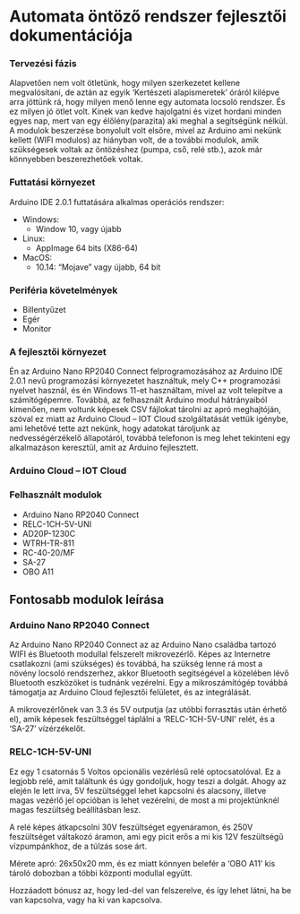 # Automata öntöző rendszer fejlesztői dokumentációja 

### Tervezési fázis

Alapvetően nem volt ötletünk, hogy milyen szerkezetet kellene megvalósítani, de aztán az egyik ‘Kertészeti alapismeretek’ óráról kilépve arra jöttünk rá, hogy milyen menő lenne egy automata locsoló rendszer. És ez milyen jó ötlet volt. Kinek van kedve hajolgatni és vizet hordani minden egyes nap, mert van egy élőlény(parazita) aki meghal a segítségünk nélkül. A modulok beszerzése bonyolult volt elsőre, mivel az Arduino ami nekünk kellett (WIFI modulos) az hiányban volt, de a további modulok, amik szükségesek voltak az öntözéshez (pumpa, cső, relé stb.), azok már könnyebben beszerezhetőek voltak.

### Futtatási környezet

Arduino IDE 2.0.1 futtatására alkalmas operációs rendszer: 

- Windows:
  - Window 10, vagy újabb
- Linux:
  - AppImage 64 bits (X86-64) 
- MacOS: 
  - 10.14: “Mojave” vagy újabb, 64 bit 

### Periféria követelmények

- Billentyűzet
- Egér
- Monitor

### A fejlesztői környezet

Én az Arduino Nano RP2040 Connect felprogramozásához az Arduino IDE 2.0.1 nevű programozási környezetet használtuk, mely C++ programozási nyelvet használ, és én Windows 11-et használtam, mivel az volt telepítve a számítógépemre. Továbbá, az felhasznált Arduino modul hátrányaiból kimenően, nem voltunk képesek CSV fájlokat tárolni az apró meghajtóján, szóval ez miatt az Arduino Cloud – IOT Cloud szolgáltatását vettük igénybe, ami lehetővé tette azt nekünk, hogy adatokat tároljunk az nedvességérzékelő állapotáról, továbbá telefonon is meg lehet tekinteni egy alkalmazáson keresztül, amit az Arduino fejlesztett. 

### Arduino Cloud – IOT Cloud

<!-- Sok kép nem később ki kell fejteni -->

### Felhasznált modulok

- Arduino Nano RP2040 Connect 
- RELC-1CH-5V-UNI 
- AD20P-1230C 
- WTRH-TR-811 
- RC-40-20/MF 
- SA-27 
- OBO A11 

## Fontosabb modulok leírása

### Arduino Nano RP2040 Connect 

Az Arduino Nano RP2040 Connect az az Arduino Nano családba tartozó WIFI és Bluetooth modullal felszerelt mikrovezérlő. Képes az Internetre csatlakozni (ami szükséges) és továbbá, ha szükség lenne rá most a növény locsoló rendszerhez, akkor Bluetooth segítségével a közelében lévő Bluetooth eszközöket is tudnánk vezérelni. Egy a mikroszámítógép továbbá támogatja az Arduino Cloud fejlesztői felületet, és az integrálását. 

A mikrovezérlőnek van 3.3 és 5V outputja (az utóbbi forrasztás után érhető el), amik képesek feszültséggel táplálni a ‘RELC-1CH-5V-UNI' relét, és a ‘SA-27’ vízérzékelőt. 

### RELC-1CH-5V-UNI 

Ez egy 1 csatornás 5 Voltos opcionális vezérlésű relé optocsatolóval. Ez a legjobb relé, amit találtunk és úgy gondoljuk, hogy teszi a dolgát. Ahogy az elején le lett írva, 5V feszültséggel lehet kapcsolni és alacsony, illetve magas vezérlő jel opcióban is lehet vezérelni, de most a mi projektünknél magas feszültség beállításban lesz. 

A relé képes átkapcsolni 30V feszültséget egyenáramon, és 250V feszültséget váltakozó áramon, ami egy picit erős a mi kis 12V feszültségű vízpumpánkhoz, de a túlzás sose árt. 

Mérete apró: 26x50x20 mm, és ez miatt könnyen belefér a ‘OBO A11’ kis tároló dobozban a többi központi modullal együtt. 

Hozzáadott bónusz az, hogy led-del van felszerelve, és így lehet látni, ha be van kapcsolva, vagy ha ki van kapcsolva. 

